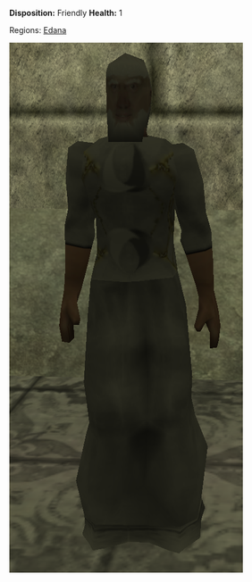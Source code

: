 **Disposition:** Friendly
**Health:** 1

Regions:
	[Edana](../Edana.md)

![](../../../articleassets/npc/npc-priestofurdual.png)
